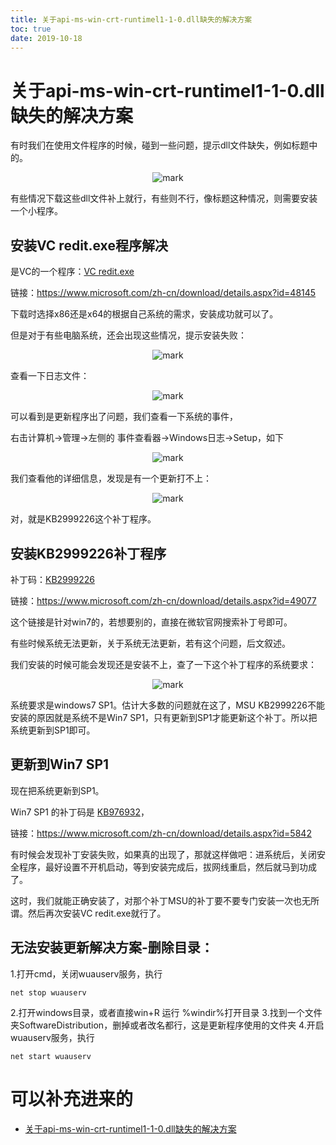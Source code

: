 ```yaml
---
title: 关于api-ms-win-crt-runtimel1-1-0.dll缺失的解决方案
toc: true
date: 2019-10-18
---
```

# 关于api-ms-win-crt-runtimel1-1-0.dll缺失的解决方案

有时我们在使用文件程序的时候，碰到一些问题，提示dll文件缺失，例如标题中的。

<center>

![mark](http://images.iterate.site/blog/image/20191018/W9DsE3LiW9PF.png?imageslim)

</center>

有些情况下载这些dll文件补上就行，有些则不行，像标题这种情况，则需要安装一个小程序。

## 安装VC redit.exe程序解决

是VC的一个程序：[VC redit.exe](https://www.microsoft.com/zh-cn/download/details.aspx?id=48145)

链接：<https://www.microsoft.com/zh-cn/download/details.aspx?id=48145>

下载时选择x86还是x64的根据自己系统的需求，安装成功就可以了。

但是对于有些电脑系统，还会出现这些情况，提示安装失败：

<center>

![mark](http://images.iterate.site/blog/image/20191018/vBmvI0clcvXk.png?imageslim)

</center>

查看一下日志文件：

<center>

![mark](http://images.iterate.site/blog/image/20191018/oh4SlhktnD50.png?imageslim)

</center>

可以看到是更新程序出了问题，我们查看一下系统的事件，

右击计算机->管理->左侧的 事件查看器->Windows日志->Setup，如下

<center>

![mark](http://images.iterate.site/blog/image/20191018/z4UaFMh7jdro.png?imageslim)

</center>

我们查看他的详细信息，发现是有一个更新打不上：

<center>

![mark](http://images.iterate.site/blog/image/20191018/eFVnbE4C6gQh.png?imageslim)

</center>

对，就是KB2999226这个补丁程序。

## 安装KB2999226补丁程序

补丁码：[KB2999226](https://www.microsoft.com/zh-cn/download/details.aspx?id=49077)

链接：<https://www.microsoft.com/zh-cn/download/details.aspx?id=49077>

这个链接是针对win7的，若想要别的，直接在微软官网搜索补丁号即可。

有些时候系统无法更新，关于系统无法更新，若有这个问题，后文叙述。

我们安装的时候可能会发现还是安装不上，查了一下这个补丁程序的系统要求：

<center>

![mark](http://images.iterate.site/blog/image/20191018/0v4j51mLREIz.png?imageslim)

</center>

系统要求是windows7 SP1。估计大多数的问题就在这了，MSU KB2999226不能安装的原因就是系统不是Win7 SP1，只有更新到SP1才能更新这个补丁。所以把系统更新到SP1即可。

## 更新到Win7 SP1

现在把系统更新到SP1。

Win7 SP1 的补丁码是 [KB976932](https://www.microsoft.com/zh-cn/download/details.aspx?id=5842)，

链接：<https://www.microsoft.com/zh-cn/download/details.aspx?id=5842>

有时候会发现补丁安装失败，如果真的出现了，那就这样做吧：进系统后，关闭安全程序，最好设置不开机启动，等到安装完成后，拔网线重启，然后就马到功成了。

这时，我们就能正确安装了，对那个补丁MSU的补丁要不要专门安装一次也无所谓。然后再次安装VC redit.exe就行了。

## 无法安装更新解决方案-删除目录：

1.打开cmd，关闭wuauserv服务，执行

```
net stop wuauserv
```

2.打开windows目录，或者直接win+R 运行 %windir%打开目录
3.找到一个文件夹SoftwareDistribution，删掉或者改名都行，这是更新程序使用的文件夹
4.开启wuauserv服务，执行

```
net start wuauserv
```

# 可以补充进来的

- [关于api-ms-win-crt-runtimel1-1-0.dll缺失的解决方案](https://blog.csdn.net/huqiao1206/article/details/50768481)
